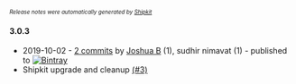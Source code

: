<sup><sup>*Release notes were automatically generated by [Shipkit](http://shipkit.org/)*</sup></sup>

#### 3.0.3
 - 2019-10-02 - [2 commits](https://github.com/yakworks/spring-security-eventlog/compare/v3.0.2...v3.0.3) by [Joshua B](https://github.com/basejump) (1), sudhir nimavat (1) - published to [![Bintray](https://img.shields.io/badge/Bintray-3.0.3-green.svg)](https://bintray.com/null/null/org.grails.plugins/3.0.3)
 - Shipkit upgrade and cleanup [(#3)](https://github.com/yakworks/spring-security-eventlog/pull/3)

